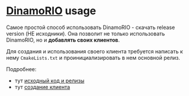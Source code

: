 # [DinamoRIO](https://dynamorio.org/) usage
Самое простой способ использовать DinamoRIO - скачать release version (НЕ исходники). Она позволит не только использовать DinamoRIO, но и **добавлять своих клиентов**.

Для создания и использования своего клиента требуется написать к нему `CmakeLists.txt` и проинициализировать в нем основной релиз. 

Подробнее:
* тут [исходный код и релизы](https://dynamorio.org/page_releases.html)
* тут [создание клиента](https://dynamorio.org/page_build_client.html)
